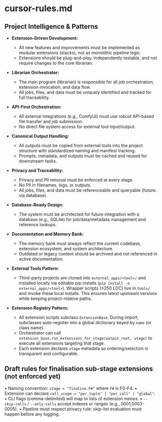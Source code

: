 # cursor-rules.md

## Project Intelligence & Patterns

- **Extension-Driven Development:**
  - All new features and improvements must be implemented as modular extensions (stacks), not as monolithic pipeline logic.
  - Extensions should be plug-and-play, independently testable, and not require changes to the core librarian.

- **Librarian Orchestrator:**
  - The main program (librarian) is responsible for all job orchestration, extension invocation, and data flow.
  - All jobs, files, and data must be uniquely identified and tracked for full traceability.

- **API-First Orchestration:**
  - All external integrations (e.g., ComfyUI) must use robust API-based file transfer and job submission.
  - No direct file system access for external tool input/output.

- **Canonical Output Handling:**
  - All outputs must be copied from external tools into the project structure with standardized naming and manifest tracking.
  - Prompts, metadata, and outputs must be cached and reused for downstream tasks.

- **Privacy and Traceability:**
  - Privacy and PII removal must be enforced at every stage.
  - No PII in filenames, logs, or outputs.
  - All jobs, files, and data must be referenceable and queryable (future: via database).

- **Database-Ready Design:**
  - The system must be architected for future integration with a database (e.g., SQLite) for job/data/metadata management and reference lookups.

- **Documentation and Memory Bank:**
  - The memory bank must always reflect the current codebase, extension ecosystem, and system architecture.
  - Outdated or legacy content should be archived and not referenced in active documentation.

- **External Tools Pattern:**
  - Third-party projects are cloned into `external_apps/<tool>/` and installed locally via editable pip installs (`pip install -e external_apps/<tool>`). Wrapper scripts (≤250 LOC) live in `tools/` and invoke these local installs. This ensures latest upstream versions while keeping project-relative paths.

- **Extension Registry Pattern:**
  - All extension scripts subclass `ExtensionBase`. During import, subclasses auto-register into a global dictionary keyed by `name` (or class name).
  - Orchestrator can call `extension_base.run_extensions_for_stage(output_root, stage)` to execute all extensions targeting that stage.
  - Each extension declares `stage` metadata so ordering/selection is transparent and configurable.

## Draft rules for finalisation sub-stage extensions (not enforced yet)
• Naming convention: `stage = "finalise.F#"` where `F#` is F0–F4.
• Extension can declare `call_scope = "per_tuple" | "per_call" | "global"`.
• CLI flags (comma-delimited) will map to lists of extension *names*.
• `--skip-calls` / `--only-calls` accept indexes or ranges (e.g., 0001,0003-0005).
• Pipeline must respect privacy rule: skip-list evaluation must happen before any logging. 